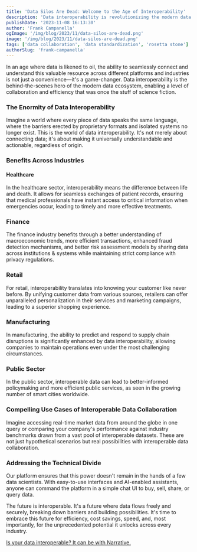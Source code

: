 ```yaml
---
title: 'Data Silos Are Dead: Welcome to the Age of Interoperability'
description: 'Data interoperability is revolutionizing the modern data ecosystem, enabling a level of collaboration that was once the stuff of science fiction.'
publishDate: '2023-11-08 16:13:30'
author: 'Frank Campanella'
ogImage: '/img/blog/2023/11/data-silos-are-dead.png'
image: '/img/blog/2023/11/data-silos-are-dead.png'
tags: ['data collaboration', 'data standardization', 'rosetta stone']
authorSlug: 'frank-campanella'
---
```

In an age where data is likened to oil, the ability to seamlessly connect and understand this valuable resource across different platforms and industries is not just a convenience—it's a game-changer. Data interoperability is the behind-the-scenes hero of the modern data ecosystem, enabling a level of collaboration and efficiency that was once the stuff of science fiction.  

### The Enormity of Data Interoperability  

Imagine a world where every piece of data speaks the same language, where the barriers erected by proprietary formats and isolated systems no longer exist. This is the world of data interoperability. It's not merely about connecting data; it's about making it universally understandable and actionable, regardless of origin.  

### Benefits Across Industries

#### Healthcare

In the healthcare sector, interoperability means the difference between life and death. It allows for seamless exchanges of patient records, ensuring that medical professionals have instant access to critical information when emergencies occur, leading to timely and more effective treatments.  

### Finance

The finance industry benefits through a better understanding of macroeconomic trends, more efficient transactions, enhanced fraud detection mechanisms, and better risk assessment models by sharing data across institutions & systems while maintaining strict compliance with privacy regulations.  

### Retail

For retail, interoperability translates into knowing your customer like never before. By unifying customer data from various sources, retailers can offer unparalleled personalization in their services and marketing campaigns, leading to a superior shopping experience.  

### Manufacturing

In manufacturing, the ability to predict and respond to supply chain disruptions is significantly enhanced by data interoperability, allowing companies to maintain operations even under the most challenging circumstances.

### Public Sector

In the public sector, interoperable data can lead to better-informed policymaking and more efficient public services, as seen in the growing number of smart cities worldwide.  

### Compelling Use Cases of Interoperable Data Collaboration  

Imagine accessing real-time market data from around the globe in one query or comparing your company's performance against industry benchmarks drawn from a vast pool of interoperable datasets. These are not just hypothetical scenarios but real possibilities with interoperable data collaboration.

### Addressing the Technical Divide  

Our platform ensures that this power doesn't remain in the hands of a few data scientists. With easy-to-use interfaces and AI-enabled assistants, anyone can command the platform in a simple chat UI to buy, sell, share, or query data.

The future is interoperable. It's a future where data flows freely and securely, breaking down barriers and building possibilities. It's time to embrace this future for efficiency, cost savings, speed, and, most importantly, for the unprecedented potential it unlocks across every industry.

[Is your data interoperable? It can be with Narrative.](/contact)
